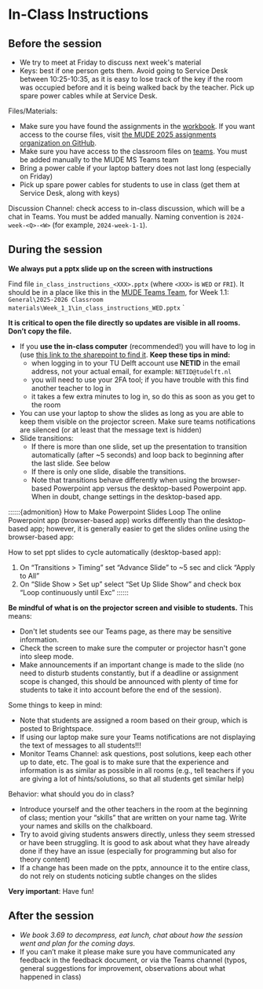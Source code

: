 # In-Class Instructions

## Before the session
- We try to meet at Friday to discuss next week's material
- Keys: best if one person gets them. Avoid going to Service Desk between 10:25-10:35, as it is easy to lose track of the key if the room was occupied before and it is being walked back by the teacher. Pick up spare power cables while at Service Desk. 

Files/Materials:

- Make sure you have found the assignments in the [workbook](https://mude-2025.github.io/workbook/). If you want access to the course files, visit [the MUDE 2025 assignments organization on GitHub](https://github.com/MUDE-2025).
- Make sure you have access to the classroom files on [teams](https://tud365.sharepoint.com/:f:/r/sites/MUDE/Gedeelde%20documenten/General/2025-2026%20Classroom%20material?csf=1&web=1&e=CR1Le0). You must be added manually to the MUDE MS Teams team
- Bring a power cable if your laptop battery does not last long (especially on Friday)
- Pick up spare power cables for students to use in class (get them at Service Desk, along with keys)

Discussion Channel: check access to in-class discussion, which will be a chat in Teams. You must be added manually. Naming convention is `2024-week-<Q>-<W>` (for example, `2024-week-1-1`).

## During the session

**We always put a pptx slide up on the screen with instructions**

Find file `in_class_instructions_<XXX>.pptx` (where `<XXX>` is `WED` or `FRI`). It should be in a place like this in the [MUDE Teams Team](https://tud365.sharepoint.com/:f:/r/sites/MUDE/Gedeelde%20documenten/General/2025-2026%20Classroom%20material?csf=1&web=1&e=CR1Le0), for Week 1.1: `General\2025-2026 Classroom materials\Week_1_1\in_class_instructions_WED.pptx`
`

**It is critical to open the file directly so updates are visible in all rooms. Don’t copy the file.**

- If you **use the in-class computer** (recommended!) you will have to log in (use [this link to the sharepoint to find it](https://tud365.sharepoint.com/:f:/r/sites/MUDE/Gedeelde%20documenten/General/2025-2026%20Classroom%20material?csf=1&web=1&e=CR1Le0). **Keep these tips in mind:**
  - when logging in to your TU Delft account use **NETID** in the email address, not your actual email, for example: `NETID@tudelft.nl`
  - you will need to use your 2FA tool; if you have trouble with this find another teacher to log in
  - it takes a few extra minutes to log in, so do this as soon as you get to the room
- You can use your laptop to show the slides as long as you are able to keep them visible on the projector screen. Make sure teams notifications are silenced (or at least that the message text is hidden)
- Slide transitions:
  - If there is more than one slide, set up the presentation to transition automatically (after ~5 seconds) and loop back to beginning after the last slide. See below
  - If there is only one slide, disable the transitions.
  - Note that transitions behave differently when using the browser-based Powerpoint app versus the desktop-based Powerpoint app. When in doubt, change settings in the desktop-based app.

::::::{admonition} How to Make Powerpoint Slides Loop
The online Powerpoint app (browser-based app) works differently than the desktop-based app; however, it is generally easier to get the slides online using the browser-based app:

How to set ppt slides to cycle automatically (desktop-based app):
1.	On “Transitions > Timing” set “Advance Slide” to ~5 sec and click “Apply to All”
2.	On “Slide Show > Set up” select “Set Up Slide Show” and check box “Loop continuously until Exc”
::::::

**Be mindful of what is on the projector screen and visible to students.** This means:
- Don't let students see our Teams page, as there may be sensitive information.
- Check the screen to make sure the computer or projector hasn't gone into sleep mode.
- Make announcements if an important change is made to the slide (no need to disturb students constantly, but if a deadline or assignment scope is changed, this should be announced with plenty of time for students to take it into account before the end of the session).

Some things to keep in mind:

- Note that students are assigned a room based on their group, which is posted to Brightspace.
- If using our laptop make sure your Teams notifications are not displaying the text of messages to all students!!!
- Monitor Teams Channel: ask questions, post solutions, keep each other up to date, etc. The goal is to make sure that the experience and information is as similar as possible in all rooms (e.g., tell teachers if you are giving a lot of hints/solutions, so that all students get similar help)

Behavior: what should you do in class?

- Introduce yourself and the other teachers in the room at the beginning of class; mention your “skills” that are written on your name tag. Write your names and skills on the chalkboard.
- Try to avoid giving students answers directly, unless they seem stressed or have been struggling. It is good to ask about what they have already done if they have an issue (especially for programming but also for theory content)
- If a change has been made on the pptx, announce it to the entire class, do not rely on students noticing subtle changes on the slides

**Very important**: Have fun!

## After the session

- _We book 3.69 to decompress, eat lunch, chat about how the session went and plan for the coming days._
- If you can’t make it please make sure you have communicated any feedback in the feedback document, or via the Teams channel (typos, general suggestions for improvement, observations about what happened in class)